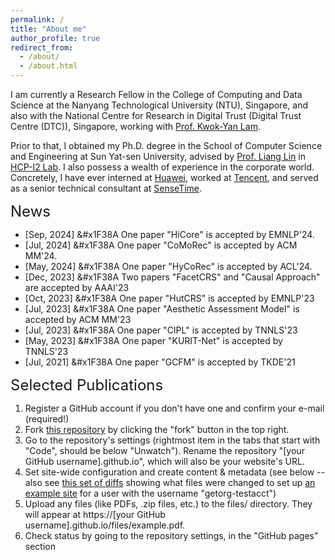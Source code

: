 ```yaml
---
permalink: /
title: "About me"
author_profile: true
redirect_from: 
  - /about/
  - /about.html
---
```


I am currently a Research Fellow in the College of Computing and Data Science at the Nanyang Technological University (NTU), Singapore, and also with the National Centre for Research in Digital Trust (Digital Trust Centre (DTC)), Singapore, working with [Prof. Kwok-Yan Lam](https://personal.ntu.edu.sg/kwokyan.lam/). 

Prior to that, I obtained my Ph.D. degree in the School of Computer Science and Engineering at Sun Yat-sen University, advised by [Prof. Liang Lin](http://www.linliang.net/) in [HCP-I2 Lab](https://www.sysu-hcp.net/home/). I also possess a wealth of experience in the corporate world. Concretely, I have ever interned at [Huawei](https://www.huawei.com/cn/?ic_medium=direct&ic_source=surlent), worked at [Tencent](https://www.tencent.com/en-us/), and served as a senior technical consultant at [SenseTime](https://www.sensetime.com/en).

<font size="5">News</font>
* [Sep, 2024] &#x1F38A One paper "HiCore" is accepted by EMNLP'24. 
* [Jul, 2024] &#x1F38A One paper "CoMoRec" is accepted by ACM MM'24. 
* [May, 2024] &#x1F38A One paper "HyCoRec" is accepted by ACL'24.
* [Dec, 2023] &#x1F38A Two papers "FacetCRS" and "Causal Approach" are accepted by AAAI'23
* [Oct, 2023] &#x1F38A One paper "HutCRS" is accepted by EMNLP'23
* [Jul, 2023] &#x1F38A One paper "Aesthetic Assessment Model" is accepted by ACM MM'23
* [Jul, 2023] &#x1F38A One paper "CIPL" is accepted by TNNLS'23
* [May, 2023] &#x1F38A One paper "KURIT-Net" is accepted by TNNLS'23
* [Jul, 2021] &#x1F38A One paper "GCFM" is accepted by TKDE'21


<font size="5">Selected Publications</font>
1. Register a GitHub account if you don't have one and confirm your e-mail (required!)
1. Fork [this repository](https://github.com/academicpages/academicpages.github.io) by clicking the "fork" button in the top right. 
1. Go to the repository's settings (rightmost item in the tabs that start with "Code", should be below "Unwatch"). Rename the repository "[your GitHub username].github.io", which will also be your website's URL.
1. Set site-wide configuration and create content & metadata (see below -- also see [this set of diffs](http://archive.is/3TPas) showing what files were changed to set up [an example site](https://getorg-testacct.github.io) for a user with the username "getorg-testacct")
1. Upload any files (like PDFs, .zip files, etc.) to the files/ directory. They will appear at https://[your GitHub username].github.io/files/example.pdf.  
1. Check status by going to the repository settings, in the "GitHub pages" section
